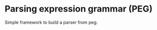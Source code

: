Parsing expression grammar (PEG)
================================

Simple framework to build a parser from peg.